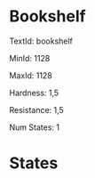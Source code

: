 # Bookshelf

TextId: bookshelf

MinId: 1128

MaxId: 1128

Hardness: 1,5

Resistance: 1,5


Num States: 1

# States
```

```